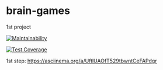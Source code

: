 # brain-games
1st project

[![Maintainability](https://api.codeclimate.com/v1/badges/a99a88d28ad37a79dbf6/maintainability)](https://codeclimate.com/github/rhanmar/php-project-lvl1/maintainability)

[![Test Coverage](https://api.codeclimate.com/v1/badges/a99a88d28ad37a79dbf6/test_coverage)](https://codeclimate.com/github/rhanmar/php-project-lvl1/test_coverage)


1st step:
https://asciinema.org/a/UftlUAOfT529tbwntCeFAPdgr
